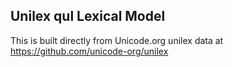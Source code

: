 Unilex qul Lexical Model
----------------------

This is built directly from Unicode.org unilex data at
https://github.com/unicode-org/unilex
